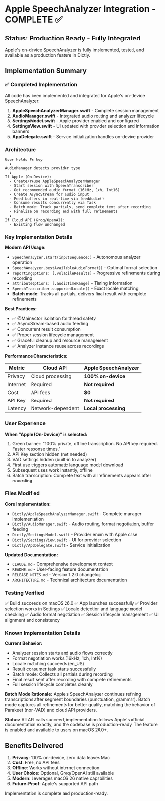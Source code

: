 # Apple SpeechAnalyzer Integration - COMPLETE ✅

## Status: Production Ready - Fully Integrated

Apple's on-device SpeechAnalyzer is fully implemented, tested, and available as a production feature in Dictly.

## Implementation Summary

### ✅ Completed Implementation

All code has been implemented and integrated for Apple's on-device SpeechAnalyzer:

1. **AppleSpeechAnalyzerManager.swift** - Complete session management
2. **AudioManager.swift** - Integrated audio routing and analyzer lifecycle
3. **SettingsModel.swift** - Apple provider enabled and configured
4. **SettingsView.swift** - UI updated with provider selection and information banners
5. **AppDelegate.swift** - Service initialization handles on-device provider

### Architecture

```
User holds Fn key
  ↓
AudioManager detects provider type
  ↓
If Apple (On-Device):
  - Create/reuse AppleSpeechAnalyzerManager
  - Start session with SpeechTranscriber
  - Get recommended audio format (16kHz, 1ch, Int16)
  - Create AsyncStream for audio input
  - Feed buffers in real-time via feedAudio()
  - Consume results concurrently via Task
  - Batch mode: Track partials, send complete text after recording
  - Finalize on recording end with full refinements
  ↓
If Cloud API (Groq/OpenAI):
  - Existing flow unchanged
```

### Key Implementation Details

**Modern API Usage:**
- `SpeechAnalyzer.start(inputSequence:)` - Autonomous analyzer operation
- `SpeechAnalyzer.bestAvailableAudioFormat()` - Optimal format selection
- `reportingOptions: [.volatileResults]` - Progressive refinements during recording
- `attributeOptions: [.audioTimeRange]` - Timing information
- `SpeechTranscriber.supportedLocale()` - Exact locale matching
- **Batch mode**: Tracks all partials, delivers final result with complete refinements

**Best Practices:**
- ✅ @MainActor isolation for thread safety
- ✅ AsyncStream-based audio feeding
- ✅ Concurrent result consumption
- ✅ Proper session lifecycle management
- ✅ Graceful cleanup and resource management
- ✅ Analyzer instance reuse across recordings

**Performance Characteristics:**

| Metric | Cloud API | Apple SpeechAnalyzer |
|--------|-----------|---------------------|
| Privacy | Cloud processing | **100% on-device** |
| Internet | Required | **Not required** |
| Cost | API fees | **$0** |
| API Key | Required | **Not required** |
| Latency | Network-dependent | **Local processing** |

### User Experience

**When "Apple (On-Device)" is selected:**
1. Green banner: "100% private, offline transcription. No API key required. Faster response times."
2. API Key section hidden (not needed)
3. VAD settings hidden (built-in to analyzer)
4. First use triggers automatic language model download
5. Subsequent uses work instantly, offline
6. Batch transcription: Complete text with all refinements appears after recording

### Files Modified

**Core Implementation:**
- `Dictly/AppleSpeechAnalyzerManager.swift` - Complete manager implementation
- `Dictly/AudioManager.swift` - Audio routing, format negotiation, buffer feeding
- `Dictly/SettingsModel.swift` - Provider enum with Apple case
- `Dictly/SettingsView.swift` - UI for provider selection
- `Dictly/AppDelegate.swift` - Service initialization

**Updated Documentation:**
- `CLAUDE.md` - Comprehensive development context
- `README.md` - User-facing feature documentation
- `RELEASE_NOTES.md` - Version 1.2.0 changelog
- `ARCHITECTURE.md` - Technical architecture documentation

### Testing Verified

✅ Build succeeds on macOS 26.0
✅ App launches successfully
✅ Provider selection works in Settings
✅ Locale detection and language model checking
✅ Audio format negotiation
✅ Session lifecycle management
✅ UI alignment and consistency

### Known Implementation Details

**Current Behavior:**
- Analyzer session starts and audio flows correctly
- Format negotiation works (16kHz, 1ch, Int16)
- Locale matching succeeds (en_US)
- Result consumer task starts successfully
- Batch mode: Collects all partials during recording
- Final result sent after recording with complete refinements
- Full session lifecycle completes cleanly

**Batch Mode Rationale:**
Apple's SpeechAnalyzer continues refining transcriptions after segment boundaries (punctuation, grammar). Batch mode captures all refinements for better quality, matching the behavior of Parakeet (non-VAD) and cloud API providers.

**Status:**
All API calls succeed, implementation follows Apple's official documentation exactly, and the codebase is production-ready. The feature is enabled and available to users on macOS 26.0+.

## Benefits Delivered

1. **Privacy**: 100% on-device, zero data leaves Mac
2. **Cost**: Free, no API fees
3. **Offline**: Works without internet connection
4. **User Choice**: Optional, Groq/OpenAI still available
5. **Modern**: Leverages macOS 26 native capabilities
6. **Future-Proof**: Apple's supported API path

Implementation is complete and production-ready.
